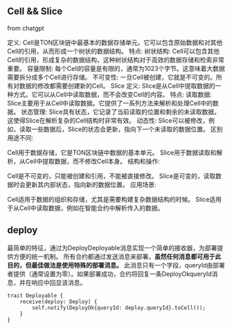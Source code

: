 ## Cell && Slice

from chatgpt

定义: Cell是TON区块链中最基本的数据存储单元。它可以包含原始数据和对其他Cell的引用，从而形成一个树状的数据结构。
特点:
树状结构: Cell可以包含其他Cell的引用，形成复杂的数据结构，这种树状结构对于高效的数据存储和检索非常重要。
容量限制: 每个Cell的容量是有限的，通常为1023个字节。这意味着大数据需要拆分成多个Cell进行存储。
不可变性: 一旦Cell被创建，它就是不可变的。所有对数据的修改都需要创建新的Cell。
Slice
定义: Slice是从Cell中提取数据的一种方式。它可以从Cell中读取数据，而不会改变Cell的内容。
特点:
读取数据: Slice主要用于从Cell中读取数据。它提供了一系列方法来解析和处理Cell中的数据。
状态管理: Slice具有状态，它记录了当前读取的位置和剩余的未读取数据。这使得Slice在解析复杂的Cell结构时非常有效。
动态性: Slice可以被修改，例如，读取一些数据后，Slice的状态会更新，指向下一个未读取的数据位置。
区别
用途不同:

Cell用于数据存储，它是TON区块链中数据的基本单元。
Slice用于数据读取和解析，从Cell中提取数据，而不修改Cell本身。
结构和操作:

Cell是不可变的，只能被创建和引用，不能被直接修改。
Slice是可变的，读取数据时会更新其内部状态，指向新的数据位置。
应用场景:

Cell适用于数据的组织和存储，尤其是需要构建复杂数据结构的时候。
Slice适用于从Cell中读取数据，例如在智能合约中解析传入的数据。

## deploy

最简单的特征，通过为DeployDeployable消息实现一个简单的接收器，为部署提供方便的统一机制。
所有合约都通过发送消息来部署。**虽然任何消息都可用于此目的，但最佳做法是使用特殊的部署消息。**
此消息只有一个字段，queryId由部署者提供（通常设置为零）。如果部署成功，合约将回复一条DeployOkqueryId消息，并在响应中回显该消息。

```
trait Deployable {
    receive(deploy: Deploy) {
        self.notify(DeployOk{queryId: deploy.queryId}.toCell());
    }
}
```
